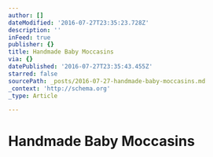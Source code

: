 ```yaml
---
author: []
dateModified: '2016-07-27T23:35:23.728Z'
description: ''
inFeed: true
publisher: {}
title: Handmade Baby Moccasins
via: {}
datePublished: '2016-07-27T23:35:43.455Z'
starred: false
sourcePath: _posts/2016-07-27-handmade-baby-moccasins.md
_context: 'http://schema.org'
_type: Article

---
```

# Handmade Baby Moccasins